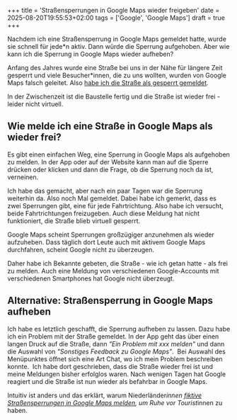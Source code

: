 +++
title = 'Straßensperrungen in Google Maps wieder freigeben'
date = 2025-08-20T19:55:53+02:00 tags = ['Google', 'Google Maps']
draft = true
+++

Nachdem ich eine Straßensperrung in Google Maps gemeldet hatte, wurde sie schnell für jede*n aktiv. Dann würde die Sperrung aufgehoben. Aber wie kann ich die Sperrung in Google Maps wieder aufheben?

Anfang des Jahres wurde eine Straße bei uns in der Nähe für längere Zeit gesperrt und viele Besucher*innen, die zu uns wollten, wurden von Google Maps falsch geleitet.
Also [habe ich die  Straße als gesperrt gemeldet](google-maps).

In der Zwischenzeit ist die Baustelle fertig und die Straße ist wieder frei - leider nicht virtuell. 

## Wie melde ich eine Straße in Google Maps als wieder frei?

Es gibt einen einfachen Weg, eine Sperrung in Google Maps als aufgehoben zu melden. In der App oder auf der Website kann man auf die Sperre drücken oder klicken und dann die Frage, ob die Sperrung noch da ist, verneinen.

Ich habe das gemacht, aber nach ein paar Tagen war die Sperrung weiterhin da.
Also noch Mal gemeldet.
Dabei habe ich gemerkt, dass es zwei Sperrungen gibt, eine für jede Fahrtrichtung. Also habe ich versucht, beide Fahrtrichtungen freizugeben. 
Auch diese Meldung hat nicht funktioniert, die Straße blieb virtuell gesperrt.

Google Maps scheint Sperrungen großzügiger anzunehmen als wieder aufzuheben.
Dass täglich dort Leute auch mit aktivem Google Maps durchfahren, scheint Google nicht zu überzeugen.

Daher habe ich Bekannte gebeten, die Straße - wie ich getan hatte - als frei zu melden.
Auch eine Meldung von verschiedenen Google-Accounts mit verschiedenen Smartphones hat Google nicht überzeugt.

## Alternative: Straßensperrung in Google Maps aufheben 

Ich habe es letztlich geschafft, die Sperrung aufheben zu lassen.
Dazu habe ich ein Problem mit der Straße gemeldet. 
In der App geht das über einen langen Druck auf die Straße, dann _"Ein Problem mit xxx melden"_ und dann die Auswahl von _"Sonstiges Feedback zu Google Maps"_.
![]()
Bei Auswahl des Menüpunktes öffnet sich eine Art Chat, wo ich mein Problem beschreiben konnte.
![]()
Ich habe dort geschrieben, dass die Straße wieder frei ist und meine Meldungen bisher erfolglos waren.
Nach wenigen Tagen hat Google reagiert und die Straße ist nun wieder als befahrbar in Google Maps.

Intuitiv ist anders und das erklärt, warum Niederländer*innen [fiktive Straßensperrungen in Google Maps melden](https://www1.wdr.de/nachrichten/zandvoort-google-maps-strassen-100.html), um Ruhe vor Tourist*innen zu haben.
